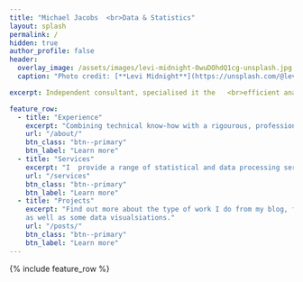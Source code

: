 ```yaml
---
title: "Michael Jacobs  <br>Data & Statistics"
layout: splash
permalink: /
hidden: true
author_profile: false
header:
  overlay_image: /assets/images/levi-midnight-0wuDOhdQ1cg-unsplash.jpg
  caption: "Photo credit: [**Levi Midnight**](https://unsplash.com/@levi_midnight)"   

excerpt: Independent consultant, specialised it the   <br>efficient analysis and interpretation of data.

feature_row:
  - title: "Experience"
    excerpt: "Combining technical know-how with a rigourous, professional approach, your data is in safe hands.  <br>"
    url: "/about/"
    btn_class: "btn--primary"
    btn_label: "Learn more"
  - title: "Services"
    excerpt: "I  provide a range of statistical and data processing services, generating new insights to enable informed decision making.  <br>"
    url: "/services"
    btn_class: "btn--primary"
    btn_label: "Learn more"
  - title: "Projects"
    excerpt: "Find out more about the type of work I do from my blog, featuring examples of projects I have recently undertaken,   
    as well as some data visualsiations."
    url: "/posts/"
    btn_class: "btn--primary"
    btn_label: "Learn more"      
---
```


{% include feature_row %}

